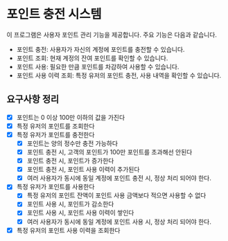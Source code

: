 # 포인트 충전 시스템
이 프로그램은 사용자 포인트 관리 기능을 제공합니다. 주요 기능은 다음과 같습니다.
- 포인트 충전: 사용자가 자신의 계정에 포인트를 충전할 수 있습니다.
- 포인트 조회: 현재 계정의 잔여 포인트를 확인할 수 있습니다.
- 포인트 사용: 필요한 만큼 포인트를 차감하여 사용할 수 있습니다.
- 포인트 사용 이력 조회: 특정 유저의 포인트 충전, 사용 내역을 확인할 수 있습니다.

## 요구사항 정리
- [x] 포인트는 0 이상 100만 이하의 값을 가진다
- [x] 특정 유저의 포인트를 조회한다
- [x] 특정 유저가 포인트를 충전한다
    - [x] 포인트는 양의 정수만 충전 가능하다
    - [x] 포인트 충전 시, 고객의 포인트가 100만 포인트를 초과해선 안된다
    - [x] 포인트 충전 시, 포인트가 증가한다
    - [x] 포인트 충전 시, 포인트 사용 이력이 추가된다
    - [x] 여러 사용자가 동시에 동일 계정에 포인트 충전 시, 정상 처리 되어야 한다.
- [x] 특정 유저가 포인트를 사용한다
    - [x] 특정 유저의 포인트 잔액이 포인트 사용 금액보다 적으면 사용할 수 없다
    - [x] 포인트 사용 시, 포인트가 감소한다
    - [x] 포인트 사용 시, 포인트 사용 이력이 쌓인다
    - [x] 여러 사용자가 동시에 동일 계정에 포인트 사용 시, 정상 처리 되어야 한다.
- [x] 특정 유저의 포인트 사용 이력을 조회한다
